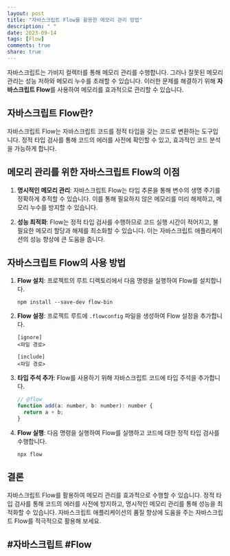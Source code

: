 ```yaml
---
layout: post
title: "자바스크립트 Flow를 활용한 메모리 관리 방법"
description: " "
date: 2023-09-14
tags: [Flow]
comments: true
share: true
---
```


자바스크립트는 가비지 컬렉터를 통해 메모리 관리를 수행합니다. 그러나 잘못된 메모리 관리는 성능 저하와 메모리 누수를 초래할 수 있습니다. 이러한 문제를 해결하기 위해 **자바스크립트 Flow**를 사용하여 메모리를 효과적으로 관리할 수 있습니다.

## 자바스크립트 Flow란?

자바스크립트 Flow는 자바스크립트 코드를 정적 타입을 갖는 코드로 변환하는 도구입니다. 정적 타입 검사를 통해 코드의 에러를 사전에 확인할 수 있고, 효과적인 코드 분석을 가능하게 합니다.

## 메모리 관리를 위한 자바스크립트 Flow의 이점

1. **명시적인 메모리 관리**: 자바스크립트 Flow는 타입 추론을 통해 변수의 생명 주기를 정확하게 추적할 수 있습니다. 이를 통해 필요하지 않은 메모리를 미리 해제하고, 메모리 누수를 방지할 수 있습니다.

2. **성능 최적화**: Flow는 정적 타입 검사를 수행하므로 코드 실행 시간이 적어지고, 불필요한 메모리 할당과 해제를 최소화할 수 있습니다. 이는 자바스크립트 애플리케이션의 성능 향상에 큰 도움을 줍니다.

## 자바스크립트 Flow의 사용 방법

1. **Flow 설치**: 프로젝트의 루트 디렉토리에서 다음 명령을 실행하여 Flow를 설치합니다.

   ```
   npm install --save-dev flow-bin
   ```

2. **Flow 설정**: 프로젝트 루트에 `.flowconfig` 파일을 생성하여 Flow 설정을 추가합니다.

   ```
   [ignore]
   <파일 경로>

   [include]
   <파일 경로>
   ```

3. **타입 주석 추가**: Flow를 사용하기 위해 자바스크립트 코드에 타입 주석을 추가합니다.

   ```javascript
   // @flow
   function add(a: number, b: number): number {
     return a + b;
   }
   ```

4. **Flow 실행**: 다음 명령을 실행하여 Flow를 실행하고 코드에 대한 정적 타입 검사를 수행합니다.

   ```
   npx flow
   ```

## 결론

자바스크립트 Flow를 활용하여 메모리 관리를 효과적으로 수행할 수 있습니다. 정적 타입 검사를 통해 코드의 에러를 사전에 방지하고, 명시적인 메모리 관리를 통해 성능을 최적화할 수 있습니다. 자바스크립트 애플리케이션의 품질 향상에 도움을 주는 자바스크립트 Flow를 적극적으로 활용해 보세요.

## #자바스크립트 #Flow
